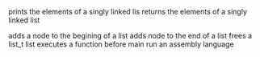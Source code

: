 prints the elements of a singly linked lis returns the elements of a singly linked list

adds a node to the begining of a list
adds node to the end of a list
frees a list_t list
executes a function before main
run an assembly language
